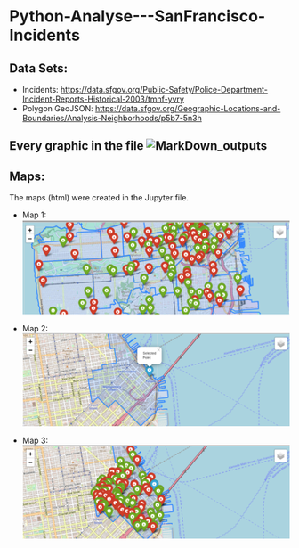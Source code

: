 # Python-Analyse---SanFrancisco-Incidents

## Data Sets:
- Incidents:
https://data.sfgov.org/Public-Safety/Police-Department-Incident-Reports-Historical-2003/tmnf-yvry
- Polygon GeoJSON:
https://data.sfgov.org/Geographic-Locations-and-Boundaries/Analysis-Neighborhoods/p5b7-5n3h

## Every graphic in the file ![MarkDown_outputs](https://github.com/MartinBM4/Python-Analyse---SanFrancisco-Incidents/tree/master/MarkDown_Outputs)

## Maps:
The maps (html) were created in the Jupyter file.
- Map 1:
![](https://github.com/MartinBM4/Python-Analyse---SanFrancisco-Incidents/blob/master/map1.png)

- Map 2:
![](https://github.com/MartinBM4/Python-Analyse---SanFrancisco-Incidents/blob/master/map2.png)

- Map 3:
![](https://github.com/MartinBM4/Python-Analyse---SanFrancisco-Incidents/blob/master/map3.png)
